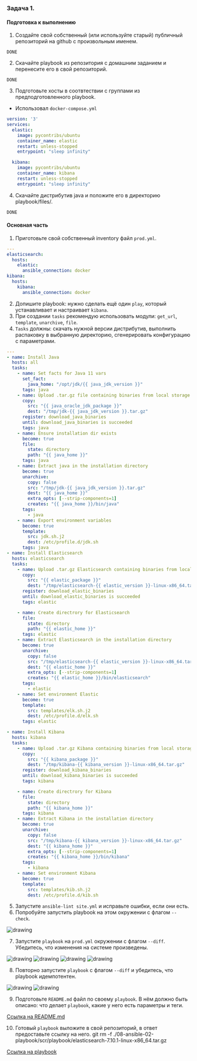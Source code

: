 ### Задача 1. 
#### Подготовка к выполнению
1. Создайте свой собственный (или используйте старый) публичный репозиторий на github с произвольным именем.

`DONE`

2. Скачайте playbook из репозитория с домашним заданием и перенесите его в свой репозиторий.

`DONE`

3. Подготовьте хосты в соотвтествии с группами из предподготовленного playbook.
- Использовал `docker-compose.yml`
```yaml
version: '3'
services:
  elastic:
    image: pycontribs/ubuntu
    container_name: elastic
    restart: unless-stopped
    entrypoint: "sleep infinity"

  kibana:
    image: pycontribs/ubuntu
    container_name: kibana
    restart: unless-stopped
    entrypoint: "sleep infinity"
```

4. Скачайте дистрибутив java и положите его в директорию playbook/files/.

`DONE`

#### Основная часть
1. Приготовьте свой собственный inventory файл `prod.yml`.
```yaml
---
elasticsearch:
  hosts:
    elastic:
      ansible_connection: docker
kibana:
  hosts:
    kibana:
      ansible_connection: docker
```
2. Допишите playbook: нужно сделать ещё один `play`, который устанавливает и настраивает `kibana`.
3. При создании `tasks` рекомендую использовать модули: `get_url`, `template`, `unarchive`, `file`.
4. `Tasks` должны: скачать нужной версии дистрибутив, выполнить распаковку в выбранную директорию, сгенерировать конфигурацию с параметрами.
```yaml
---
- name: Install Java
  hosts: all
  tasks:
    - name: Set facts for Java 11 vars
      set_fact:
        java_home: "/opt/jdk/{{ java_jdk_version }}"
      tags: java
    - name: Upload .tar.gz file containing binaries from local storage
      copy:
        src: "{{ java_oracle_jdk_package }}"
        dest: "/tmp/jdk-{{ java_jdk_version }}.tar.gz"
      register: download_java_binaries
      until: download_java_binaries is succeeded
      tags: java
    - name: Ensure installation dir exists
      become: true
      file:
        state: directory
        path: "{{ java_home }}"
      tags: java
    - name: Extract java in the installation directory
      become: true
      unarchive:
        copy: false
        src: "/tmp/jdk-{{ java_jdk_version }}.tar.gz"
        dest: "{{ java_home }}"
        extra_opts: [--strip-components=1]
        creates: "{{ java_home }}/bin/java"
      tags:
        - java
    - name: Export environment variables
      become: true
      template:
        src: jdk.sh.j2
        dest: /etc/profile.d/jdk.sh
      tags: java
- name: Install Elasticsearch
  hosts: elasticsearch
  tasks:
    - name: Upload .tar.gz Elasticsearch containing binaries from local storage
      copy:
        src: "{{ elastic_package }}"
        dest: "/tmp/elasticsearch-{{ elastic_version }}-linux-x86_64.tar.gz"
      register: download_elastic_binaries
      until: download_elastic_binaries is succeeded
      tags: elastic

    - name: Create directrory for Elasticsearch
      file:
        state: directory
        path: "{{ elastic_home }}"
      tags: elastic
    - name: Extract Elasticsearch in the installation directory
      become: true
      unarchive:
        copy: false
        src: "/tmp/elasticsearch-{{ elastic_version }}-linux-x86_64.tar.gz"
        dest: "{{ elastic_home }}"
        extra_opts: [--strip-components=1]
        creates: "{{ elastic_home }}/bin/elasticsearch"
      tags:
        - elastic
    - name: Set environment Elastic
      become: true
      template:
        src: templates/elk.sh.j2
        dest: /etc/profile.d/elk.sh
      tags: elastic

- name: Install Kibana
  hosts: kibana
  tasks:
    - name: Upload .tar.gz Kibana containing binaries from local storage
      copy:
        src: "{{ kibana_package }}"
        dest: "/tmp/kibana-{{ kibana_version }}-linux-x86_64.tar.gz"
      register: download_kibana_binaries
      until: download_kibana_binaries is succeeded
      tags: kibana

    - name: Create directrory for Kibana
      file:
        state: directory
        path: "{{ kibana_home }}"
      tags: kibana
    - name: Extract Kibana in the installation directory
      become: true
      unarchive:
        copy: false
        src: "/tmp/kibana-{{ kibana_version }}-linux-x86_64.tar.gz"
        dest: "{{ kibana_home }}"
        extra_opts: [--strip-components=1]
        creates: "{{ kibana_home }}/bin/kibana"
      tags:
        - kibana
    - name: Set environment Kibana
      become: true
      template:
        src: templates/kib.sh.j2
        dest: /etc/profile.d/kib.sh
```
5. Запустите `ansible-lint site.yml` и исправьте ошибки, если они есть.
6. Попробуйте запустить playbook на этом окружении с флагом `--check`.

![drawing](img/res1.png)

7. Запустите `playbook` на `prod.yml` окружении с флагом `--diff`. Убедитесь, что изменения на системе произведены.

![drawing](img/res2.png)
![drawing](img/res3.png)
![drawing](img/res4.png)
![drawing](img/res5.png)

8. Повторно запустите `playbook` с флагом `--diff` и убедитесь, что playbook идемпотентен.

![drawing](img/res6.png)
![drawing](img/res7.png)

9. Подготовьте `README.md` файл по своему `playbook`. В нём должно быть описано: что делает `playbook`, какие у него есть параметры и теги.

[Cсылка на README.md](https://github.com/Girevik1/devops-netology/blob/main/08-ansible-02-playbook/scr/README.md)

10. Готовый `playbook` выложите в свой репозиторий, в ответ предоставьте ссылку на него.
git rm -f ./08-ansible-02-playbook/scr/playbook/elasticsearch-7.10.1-linux-x86_64.tar.gz

[Cсылка на playbook](https://github.com/Girevik1/devops-netology/tree/main/08-ansible-02-playbook/scr/playbook)